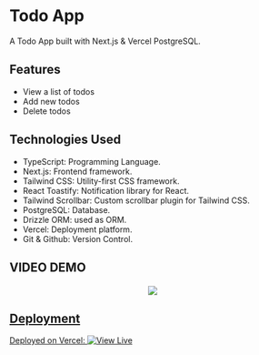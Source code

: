 # Todo App

A Todo App built with Next.js & Vercel PostgreSQL.

## Features

- View a list of todos
- Add new todos
- Delete todos

## Technologies Used

- TypeScript: Programming Language.
- Next.js: Frontend framework.
- Tailwind CSS: Utility-first CSS framework.
- React Toastify: Notification library for React.
- Tailwind Scrollbar: Custom scrollbar plugin for Tailwind CSS.
- PostgreSQL: Database.
- Drizzle ORM: used as ORM.
- Vercel: Deployment platform.
- Git & Github: Version Control.

## VIDEO DEMO

  <h4 align="center">
  <a href="https://www.youtube.com/watch?v=dqJr7lnJcGs" target="_blank"><img src="https://img.youtube.com/vi/dqJr7lnJcGs/maxresdefault.jpg" />
  </h4>

## Deployment

Deployed on Vercel: ![View Live](https://next-todo-app-nine-nu.vercel.app/)
